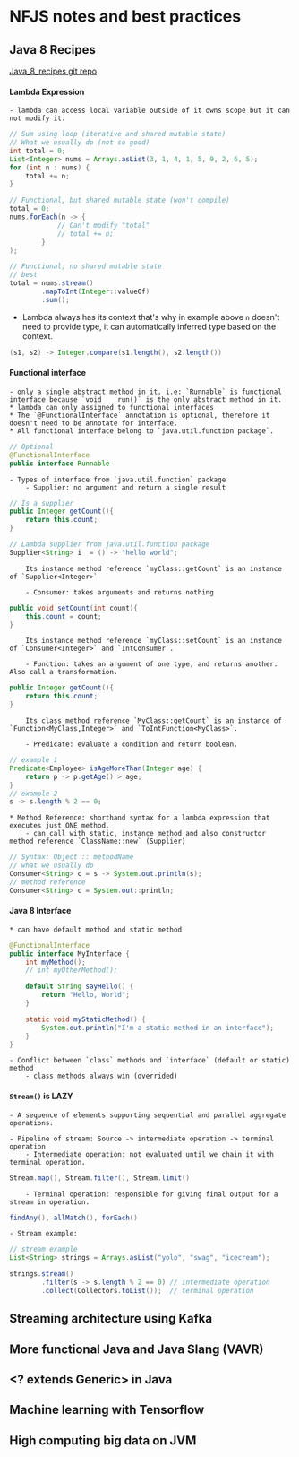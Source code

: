 # NFJS notes and best practices

## Java 8 Recipes
[Java_8_recipes git repo](https://github.com/kousen/java_8_recipes)

#### Lambda Expression
    - lambda can access local variable outside of it owns scope but it can not modify it.                   

                        
```java
// Sum using loop (iterative and shared mutable state)
// What we usually do (not so good)
int total = 0;
List<Integer> nums = Arrays.asList(3, 1, 4, 1, 5, 9, 2, 6, 5);
for (int n : nums) {
    total += n;
}

// Functional, but shared mutable state (won't compile)
total = 0;
nums.forEach(n -> {
            // Can't modify "total"
            // total += n;
        }
);

// Functional, no shared mutable state
// best
total = nums.stream()
        .mapToInt(Integer::valueOf)
        .sum();
```                

* Lambda always has its context that's why in example above `n` doesn't need to provide type, it can automatically inferred type based on the context.

```java
(s1, s2) -> Integer.compare(s1.length(), s2.length())
```                      

#### Functional interface
    - only a single abstract method in it. i.e: `Runnable` is functional interface because `void	run()` is the only abstract method in it.
    * lambda can only assigned to functional interfaces
    * The `@FunctionalInterface` annotation is optional, therefore it doesn't need to be annotate for interface.
    * All functional interface belong to `java.util.function package`.

```java
// Optional
@FunctionalInterface
public interface Runnable
```

    - Types of interface from `java.util.function` package
        - Supplier: no argument and return a single result

```java
// Is a supplier
public Integer getCount(){
    return this.count;
}

// Lambda supplier from java.util.function package
Supplier<String> i  = () -> "hello world";
```

        Its instance method reference `myClass::getCount` is an instance of `Supplier<Integer>`

        - Consumer: takes arguments and returns nothing

```java
public void setCount(int count){
    this.count = count;
}
```

        Its instance method reference `myClass::setCount` is an instance of `Consumer<Integer>` and `IntConsumer`.

        - Function: takes an argument of one type, and returns another. Also call a transformation.

```java
public Integer getCount(){
    return this.count;
}
```

        Its class method reference `MyClass::getCount` is an instance of `Function<MyClass,Integer>` and `ToIntFunction<MyClass>`.

        - Predicate: evaluate a condition and return boolean.

```java
// example 1
Predicate<Employee> isAgeMoreThan(Integer age) {
    return p -> p.getAge() > age;
}
// example 2
s -> s.length % 2 == 0;
```

    * Method Reference: shorthand syntax for a lambda expression that executes just ONE method.
        - can call with static, instance method and also constructor method reference `ClassName::new` (Supplier)

```java
// Syntax: Object :: methodName
// what we usually do
Consumer<String> c = s -> System.out.println(s);
// method reference
Consumer<String> c = System.out::println;
```

#### Java 8 Interface
    * can have default method and static method

```java
@FunctionalInterface
public interface MyInterface {
    int myMethod();
    // int myOtherMethod();

    default String sayHello() {
        return "Hello, World";
    }

    static void myStaticMethod() {
        System.out.println("I'm a static method in an interface");
    }
}
```

    - Conflict between `class` methods and `interface` (default or static) method
        - class methods always win (overrided)

#### `Stream()` is LAZY

    - A sequence of elements supporting sequential and parallel aggregate operations.
              
    - Pipeline of stream: Source -> intermediate operation -> terminal operation
        - Intermediate operation: not evaluated until we chain it with terminal operation.

```java
Stream.map(), Stream.filter(), Stream.limit() 
```

        - Terminal operation: responsible for giving final output for a stream in operation.
        
```java
findAny(), allMatch(), forEach() 
```        

    - Stream example:    

```java
// stream example
List<String> strings = Arrays.asList("yolo", "swag", "icecream");

strings.stream()
        .filter(s -> s.length % 2 == 0) // intermediate operation
        .collect(Collectors.toList());  // terminal operation
```

## Streaming architecture using Kafka

## More functional Java and Java Slang (VAVR)

## <? extends Generic> in Java

## Machine learning with Tensorflow

## High computing big data on JVM


